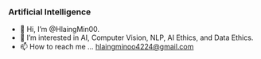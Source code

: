 ### Artificial Intelligence

- 👋 Hi, I’m @HlaingMin00.
- 👀 I’m interested in AI, Computer Vision, NLP, AI Ethics, and Data Ethics.
- 📫 How to reach me ... hlaingminoo4224@gmail.com


